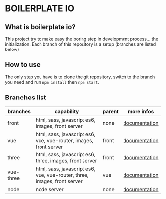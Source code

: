 # BOILERPLATE IO

## What is boilerplate io?
This project try to make easy the boring step in development process... the initialization.
Each branch of this repository is a setup (branches are listed below)

## How to use
The only step you have is to clone the git repository, switch to the branch you need and run `npm install` then `npm start`.

## Branches list

| branches  | capability                                                               | parent | more infos                                                                                    |
| --------- | ------------------------------------------------------------------------ | ------ | --------------------------------------------------------------------------------------------- |
| front     | html, sass, javascript es6, images, front server                         | none   | [documentation](https://github.com/JordanDelcros/boilerplate-io/tree/front#documentation)     |
| vue       | html, sass, javascript es6, vue, vue-router, images, front server        | front  | [documentation](https://github.com/JordanDelcros/boilerplate-io/tree/vue#documentation)       |
| three     | html, sass, javascript es6, three, images, front server                  | front  | [documentation](https://github.com/JordanDelcros/boilerplate-io/tree/three#documentation)     |
| vue-three | html, sass, javascript es6, vue, vue-router, three, images, front server | vue    | [documentation](https://github.com/JordanDelcros/boilerplate-io/tree/vue-three#documentation) |
| node      | node server                                                              | none   | [documentation](https://github.com/JordanDelcros/boilerplate-io/tree/node#documentation)      |